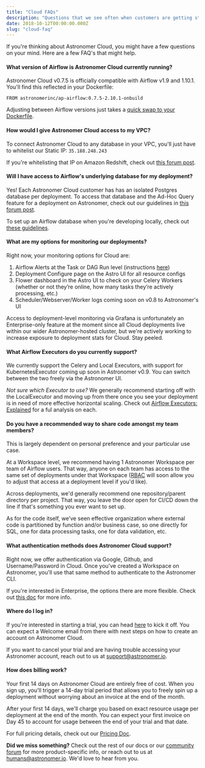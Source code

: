 ```yaml
---
title: "Cloud FAQs"
description: "Questions that we see often when customers are getting started on Astronomer Cloud."
date: 2018-10-12T00:00:00.000Z
slug: "cloud-faq"
---
```


If you're thinking about Astronomer Cloud, you might have a few questions on your mind. Here are a few FAQ's that might help.

#### What version of Airflow is Astronomer Cloud currently running?

Astronomer Cloud v0.7.5 is officially compatible with Airflow v1.9 and 1.10.1. You'll find this reflected in your Dockerfile:

```
FROM astronomerinc/ap-airflow:0.7.5-2.10.1-onbuild
```

Adjusting between Airflow versions just takes a [quick swap to your Dockerfile](https://forum.astronomer.io/t/how-do-i-run-airflow-1-10-on-astronomer-v0-7/58).

#### How would I give Astronomer Cloud access to my VPC?

To connect Astronomer Cloud to any database in your VPC, you'll just have to whitelist our Static IP: `35.188.248.243`

If you're whitelisting that IP on Amazon Redshift, check out [this forum post](https://forum.astronomer.io/t/how-do-i-whitelist-astronomer-cloud-on-aws-redshift/165).

#### Will I have access to Airflow's underlying database for my deployment?

Yes! Each Astronomer Cloud customer has has an isolated Postgres database per deployment. To access that database and the Ad-Hoc Query feature for a deployment on Astronomer, check out our guidelines in [this forum post](https://forum.astronomer.io/t/how-can-i-set-up-the-ad-hoc-query-feature-in-a-remote-deployment/143).

To set up an Airflow database when you're developing locally, check out [these guidelines](https://forum.astronomer.io/t/how-do-i-set-my-postgres-username-and-password-to-access-the-ad-hoc-query-feature-locally/139).

#### What are my options for monitoring our deployments?

Right now, your monitoring options for Cloud are:

1. Airflow Alerts at the Task or DAG Run level (instructions [here](https://www.astronomer.io/docs/setting-up-airflow-emails/))
2. Deployment Configure page on the Astro UI for all resource configs
3. Flower dashboard in the Astro UI to check on your Celery Workers (whether or not they’re online, how many tasks they’re actively processing, etc.)
4. Scheduler/Webserver/Worker logs coming soon on v0.8 to Astronomer's UI

Access to deployment-level monitoring via Grafana is unfortunately an Enterprise-only feature at the moment since all Cloud deployments live within our wider Astronomer-hosted cluster, but we're actively working to increase exposure to deployment stats for Cloud. Stay peeled.

#### What Airflow Executors do you currently support?

We currently support the Celery and Local Executors, with support for KubernetesExecutor coming up soon in Astronomer v0.9. You can switch between the two freely via the Astronomer UI.

*Not sure which Executor to use?* We generally recommend starting off with the LocalExecutor and moving up from there once you see your deployment is in need of more effective horizontal scaling. Check out [Airflow Executors: Explained](https://www.astronomer.io/guides/airflow-executors-explained/) for a ful analysis on each.

#### Do you have a recommended way to share code amongst my team members?

This is largely dependent on personal preference and your particular use case.

At a Workspace level, we recommend having 1 Astronomer Workspace per team of Airflow users. That way, anyone on each team has access to the same set of deployments under that Workspace ([RBAC](https://www.astronomer.io/docs/ee-rbac/) will soon allow you to adjust that access at a deployment level if you'd like). 

Across deployments, we'd generally recommend one repository/parent directory per project. That way, you leave the door open for CI/CD down the line if that's something you ever want to set up.

As for the code itself, we’ve seen effective organization where external code is partitioned by function and/or business case, so one directly for SQL, one for data processing tasks, one for data validation, etc.

#### What authentication methods does Astronomer Cloud support?

Right now, we offer authentication via Google, Github, and Username/Password in Cloud. Once you've created a Workspace on Astronomer, you'll use that same method to authenticate to the Astronomer CLI.

If you're interested in Enterprise, the options there are more flexible. Check out [this doc](https://www.astronomer.io/docs/ee-integrating-auth-system/) for more info.

#### Where do I log in?

If you're interested in starting a trial, you can head [here](https://www.astronomer.io/trial/) to kick it off. You can expect a Welcome email from there with next steps on how to create an account on Astronomer Cloud.

If you want to cancel your trial and are having trouble accessing your Astronomer account, reach out to us at support@astronomer.io.

#### How does billing work?

Your first 14 days on Astronomer Cloud are entirely free of cost. When you sign up, you'll trigger a 14-day trial period that allows you to freely spin up a deployment without worrying about an invoice at the end of the month.

After your first 14 days, we'll charge you based on exact resource usage per deployment at the end of the month. You can expect your first invoice on Day 45 to account for usage between the end of your trial and that date.

For full pricing details, check out our [Pricing Doc](https://www.astronomer.io/docs/pricing/).

**Did we miss something?** Check out the rest of our docs or our [community forum](https://forum.astronomer.io/) for more product-specific info, or reach out to us at humans@astronomer.io. We'd love to hear from you.